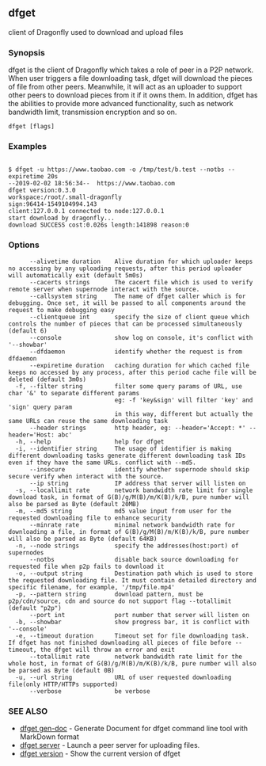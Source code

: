 ## dfget

client of Dragonfly used to download and upload files

### Synopsis

dfget is the client of Dragonfly which takes a role of peer in a P2P network.
When user triggers a file downloading task, dfget will download the pieces of
file from other peers. Meanwhile, it will act as an uploader to support other
peers to download pieces from it if it owns them. In addition, dfget has the
abilities to provide more advanced functionality, such as network bandwidth
limit, transmission encryption and so on.

```
dfget [flags]
```

### Examples

```

$ dfget -u https://www.taobao.com -o /tmp/test/b.test --notbs --expiretime 20s
--2019-02-02 18:56:34--  https://www.taobao.com
dfget version:0.3.0
workspace:/root/.small-dragonfly
sign:96414-1549104994.143
client:127.0.0.1 connected to node:127.0.0.1
start download by dragonfly...
download SUCCESS cost:0.026s length:141898 reason:0

```

### Options

```
      --alivetime duration    Alive duration for which uploader keeps no accessing by any uploading requests, after this period uploader will automatically exit (default 5m0s)
      --cacerts strings       The cacert file which is used to verify remote server when supernode interact with the source.
      --callsystem string     The name of dfget caller which is for debugging. Once set, it will be passed to all components around the request to make debugging easy
      --clientqueue int       specify the size of client queue which controls the number of pieces that can be processed simultaneously (default 6)
      --console               show log on console, it's conflict with '--showbar'
      --dfdaemon              identify whether the request is from dfdaemon
      --expiretime duration   caching duration for which cached file keeps no accessed by any process, after this period cache file will be deleted (default 3m0s)
  -f, --filter string         filter some query params of URL, use char '&' to separate different params
                              eg: -f 'key&sign' will filter 'key' and 'sign' query param
                              in this way, different but actually the same URLs can reuse the same downloading task
      --header strings        http header, eg: --header='Accept: *' --header='Host: abc'
  -h, --help                  help for dfget
  -i, --identifier string     The usage of identifier is making different downloading tasks generate different downloading task IDs even if they have the same URLs. conflict with --md5.
      --insecure              identify whether supernode should skip secure verify when interact with the source.
      --ip string             IP address that server will listen on
  -s, --locallimit rate       network bandwidth rate limit for single download task, in format of G(B)/g/M(B)/m/K(B)/k/B, pure number will also be parsed as Byte (default 20MB)
  -m, --md5 string            md5 value input from user for the requested downloading file to enhance security
      --minrate rate          minimal network bandwidth rate for downloading a file, in format of G(B)/g/M(B)/m/K(B)/k/B, pure number will also be parsed as Byte (default 64KB)
  -n, --node strings          specify the addresses(host:port) of supernodes
      --notbs                 disable back source downloading for requested file when p2p fails to download it
  -o, --output string         Destination path which is used to store the requested downloading file. It must contain detailed directory and specific filename, for example, '/tmp/file.mp4'
  -p, --pattern string        download pattern, must be p2p/cdn/source, cdn and source do not support flag --totallimit (default "p2p")
      --port int              port number that server will listen on
  -b, --showbar               show progress bar, it is conflict with '--console'
  -e, --timeout duration      Timeout set for file downloading task. If dfget has not finished downloading all pieces of file before --timeout, the dfget will throw an error and exit
      --totallimit rate       network bandwidth rate limit for the whole host, in format of G(B)/g/M(B)/m/K(B)/k/B, pure number will also be parsed as Byte (default 0B)
  -u, --url string            URL of user requested downloading file(only HTTP/HTTPs supported)
      --verbose               be verbose
```

### SEE ALSO

* [dfget gen-doc](dfget_gen-doc.md)	 - Generate Document for dfget command line tool with MarkDown format
* [dfget server](dfget_server.md)	 - Launch a peer server for uploading files.
* [dfget version](dfget_version.md)	 - Show the current version of dfget

